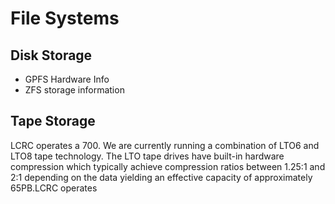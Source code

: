 # File Systems

## Disk Storage

- GPFS Hardware Info
- ZFS storage information

## Tape Storage

LCRC operates a 700. We are currently running a combination of LTO6 and LTO8 tape technology. The LTO tape drives have built-in hardware compression which typically achieve compression ratios between 1.25:1 and 2:1 depending on the data yielding an effective capacity of approximately 65PB.LCRC operates 